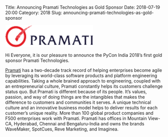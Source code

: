 Title: Announcing Pramati Technologies as Gold Sponsor
Date: 2018-07-19 20:00
Category: 2018
Slug: announcing-pramati-technologies-as-gold-sponsor

<p class="text-center">
	<a href="https://www.pramati.com/" target="_blank">
		<img src="https://raw.githubusercontent.com/pythonindia/inpycon2018/master/img/sponsors/logo_pramati_trans_152.png
" alt="Pramati" width="280" height="70"/>
	</a>
</p>

Hi Everyone, it is our pleasure to announce the PyCon India 2018’s first gold sponsor Pramati Technologies.
<!-- PELICAN_END_SUMMARY -->

[Pramati](https://www.pramati.com/) has a two-decade track record of helping enterprises become agile by leveraging its world-class software products and platform engineering capabilities. Taking a whole brained approach to engineering, coupled with an entrepreneurial culture, Pramati constantly helps its customers challenge status quo. But Pramati is different because of its people. It’s values, passion, and way of doing things are the intangibles that makes the difference to customers and communities it serves. A unique technical culture and an innovative business model helps to deliver results for each customer’s unique reality. More than 100 global product companies and F500 enterprises work with Pramati. Pramati has offices in Mountain View-CA, Hyderabad, Chennai and Bengaluru-India and owns the brands WaveMaker, SpotCues, Reve Marketing, and Imaginea.
